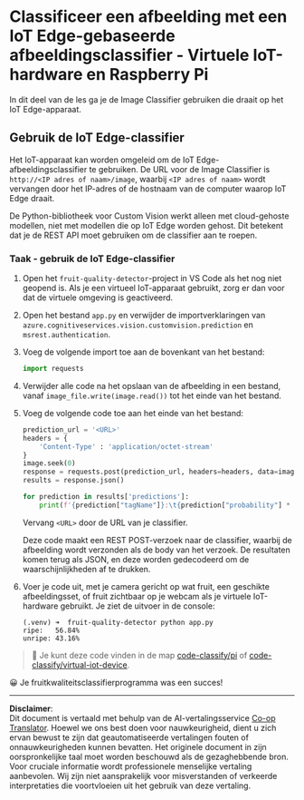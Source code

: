 <!--
CO_OP_TRANSLATOR_METADATA:
{
  "original_hash": "50151d9f9dce2801348a93880ef16d86",
  "translation_date": "2025-08-27T20:52:39+00:00",
  "source_file": "4-manufacturing/lessons/3-run-fruit-detector-edge/single-board-computer.md",
  "language_code": "nl"
}
-->
# Classificeer een afbeelding met een IoT Edge-gebaseerde afbeeldingsclassifier - Virtuele IoT-hardware en Raspberry Pi

In dit deel van de les ga je de Image Classifier gebruiken die draait op het IoT Edge-apparaat.

## Gebruik de IoT Edge-classifier

Het IoT-apparaat kan worden omgeleid om de IoT Edge-afbeeldingsclassifier te gebruiken. De URL voor de Image Classifier is `http://<IP adres of naam>/image`, waarbij `<IP adres of naam>` wordt vervangen door het IP-adres of de hostnaam van de computer waarop IoT Edge draait.

De Python-bibliotheek voor Custom Vision werkt alleen met cloud-gehoste modellen, niet met modellen die op IoT Edge worden gehost. Dit betekent dat je de REST API moet gebruiken om de classifier aan te roepen.

### Taak - gebruik de IoT Edge-classifier

1. Open het `fruit-quality-detector`-project in VS Code als het nog niet geopend is. Als je een virtueel IoT-apparaat gebruikt, zorg er dan voor dat de virtuele omgeving is geactiveerd.

1. Open het bestand `app.py` en verwijder de importverklaringen van `azure.cognitiveservices.vision.customvision.prediction` en `msrest.authentication`.

1. Voeg de volgende import toe aan de bovenkant van het bestand:

    ```python
    import requests
    ```

1. Verwijder alle code na het opslaan van de afbeelding in een bestand, vanaf `image_file.write(image.read())` tot het einde van het bestand.

1. Voeg de volgende code toe aan het einde van het bestand:

    ```python
    prediction_url = '<URL>'
    headers = {
        'Content-Type' : 'application/octet-stream'
    }
    image.seek(0)
    response = requests.post(prediction_url, headers=headers, data=image)
    results = response.json()
    
    for prediction in results['predictions']:
        print(f'{prediction["tagName"]}:\t{prediction["probability"] * 100:.2f}%')
    ```

    Vervang `<URL>` door de URL van je classifier.

    Deze code maakt een REST POST-verzoek naar de classifier, waarbij de afbeelding wordt verzonden als de body van het verzoek. De resultaten komen terug als JSON, en deze worden gedecodeerd om de waarschijnlijkheden af te drukken.

1. Voer je code uit, met je camera gericht op wat fruit, een geschikte afbeeldingsset, of fruit zichtbaar op je webcam als je virtuele IoT-hardware gebruikt. Je ziet de uitvoer in de console:

    ```output
    (.venv) ➜  fruit-quality-detector python app.py
    ripe:   56.84%
    unripe: 43.16%
    ```

> 💁 Je kunt deze code vinden in de map [code-classify/pi](../../../../../4-manufacturing/lessons/3-run-fruit-detector-edge/code-classify/pi) of [code-classify/virtual-iot-device](../../../../../4-manufacturing/lessons/3-run-fruit-detector-edge/code-classify/virtual-iot-device).

😀 Je fruitkwaliteitsclassifierprogramma was een succes!

---

**Disclaimer**:  
Dit document is vertaald met behulp van de AI-vertalingsservice [Co-op Translator](https://github.com/Azure/co-op-translator). Hoewel we ons best doen voor nauwkeurigheid, dient u zich ervan bewust te zijn dat geautomatiseerde vertalingen fouten of onnauwkeurigheden kunnen bevatten. Het originele document in zijn oorspronkelijke taal moet worden beschouwd als de gezaghebbende bron. Voor cruciale informatie wordt professionele menselijke vertaling aanbevolen. Wij zijn niet aansprakelijk voor misverstanden of verkeerde interpretaties die voortvloeien uit het gebruik van deze vertaling.